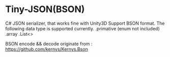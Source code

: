 # Tiny-JSON(BSON)
C# JSON serializer, that works fine with Unity3D
Support BSON format.
The following data type is supported currently.
.primative (enum not included)
.array
.List<>


BSON encode && decode originate from : https://github.com/kernys/Kernys.Bson
